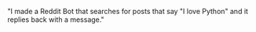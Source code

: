 "I made a Reddit Bot that searches for posts that say "I love Python" and it replies back with a message."
